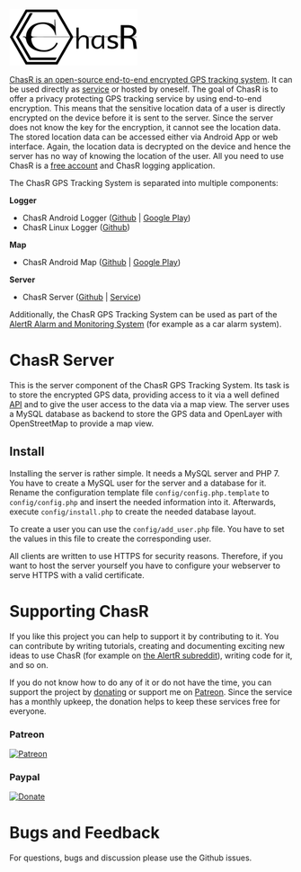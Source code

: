 ![ChasR Logo](img/chasr_logo_black.png)

[ChasR is an open-source end-to-end encrypted GPS tracking system](https://alertr.de/chasr). It can be used directly as [service](https://alertr.de/chasr) or hosted by oneself. The goal of ChasR is to offer a privacy protecting GPS tracking service by using end-to-end encryption. This means that the sensitive location data of a user is directly encrypted on the device before it is sent to the server. Since the server does not know the key for the encryption, it cannot see the location data. The stored location data can be accessed either via Android App or web interface. Again, the location data is decrypted on the device and hence the server has no way of knowing the location of the user. All you need to use ChasR is a [free account](https://alertr.de/register) and ChasR logging application.

The ChasR GPS Tracking System is separated into multiple components:

**Logger**

* ChasR Android Logger ([Github](https://github.com/sqall01/chasr-android-logger) | [Google Play](https://play.google.com/store/apps/details?id=de.alertr.chasr))
* ChasR Linux Logger ([Github](https://github.com/sqall01/chasr-linux-logger))

**Map**

* ChasR Android Map ([Github](https://github.com/sqall01/chasr-android-map) | [Google Play](https://play.google.com/store/apps/details?id=de.alertr.chasrmap))

**Server**

* ChasR Server ([Github](https://github.com/sqall01/chasr-server) | [Service](https://alertr.de/chasr))

Additionally, the ChasR GPS Tracking System can be used as part of the [AlertR Alarm and Monitoring System](https://alertr.de) (for example as a car alarm system).


# ChasR Server

This is the server component of the ChasR GPS Tracking System. Its task is to store the encrypted GPS data, providing access to it via a well defined [API](https://github.com/sqall01/chasr-server/wiki) and to give the user access to the data via a map view. The server uses a MySQL database as backend to store the GPS data and OpenLayer with OpenStreetMap to provide a map view.


## Install

Installing the server is rather simple. It needs a MySQL server and PHP 7. You have to create a MySQL user for the server and a database for it. Rename the configuration template file `config/config.php.template` to `config/config.php` and insert the needed information into it. Afterwards, execute `config/install.php` to create the needed database layout.

To create a user you can use the `config/add_user.php` file. You have to set the values in this file to create the corresponding user.

All clients are written to use HTTPS for security reasons. Therefore, if you want to host the server yourself you have to configure your webserver to serve HTTPS with a valid certificate.


# Supporting ChasR
<a name="supporting_chasr"/>

If you like this project you can help to support it by contributing to it. You can contribute by writing tutorials, creating and documenting exciting new ideas to use ChasR (for example on [the AlertR subreddit](https://www.reddit.com/r/AlertR/)), writing code for it, and so on.

If you do not know how to do any of it or do not have the time, you can support the project by [donating](https://alertr.de/donations.php) or support me on [Patreon](https://www.patreon.com/sqall). Since the service has a monthly upkeep, the donation helps to keep these services free for everyone.

### Patreon
[![Patreon](https://c5.patreon.com/external/logo/become_a_patron_button.png)](https://www.patreon.com/sqall)

### Paypal
[![Donate](https://www.paypalobjects.com/en_US/DE/i/btn/btn_donateCC_LG.gif)](https://www.paypal.com/cgi-bin/webscr?cmd=_s-xclick&hosted_button_id=TVHGG76JVCSGC)


# Bugs and Feedback
<a name="bugs_and_feedback"/>

For questions, bugs and discussion please use the Github issues.